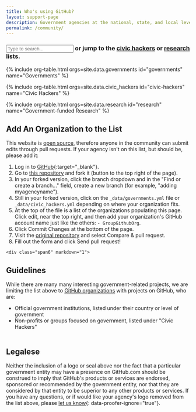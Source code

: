 ```yaml
---
title: Who's using GitHub?
layout: support-page
description: Government agencies at the national, state, and local level use GitHub to share and collaborate. If you don't see your organization on this list, follow the instructions below to add it!
permalink: /community/
---
```

<div id="to-top" class="container">

<h3><input id="filter" type="text" class="form-control" placeholder="Type to search..."> or jump to the <a href="#civic-hackers">civic hackers</a> or <a href="#research">research</a> lists.</h3></div>

{% include org-table.html orgs=site.data.governments id="governments" name="Governments" %}

{% include org-table.html orgs=site.data.civic_hackers id="civic-hackers" name="Civic Hackers" %}

{% include org-table.html orgs=site.data.research id="research" name="Government-funded Research" %}

  <div id="add-org" class="row-fluid mini-section">
    <div class="span6" markdown="1">

## Add An Organization to the List

This website is [open source](https://github.com/github/government.github.com), therefore anyone in the community can submit edits through pull requests. If your agency isn't on this list, but should be, please add it:

1. Log in to [GitHub](https://github.com){:target="_blank"}.
2. Go to [this repository](https://github.com/github/government.github.com) and fork it (button to the top right of the page).
3. In your forked version, click the branch dropdown and in the "Find or create a branch..." field, create a new branch (for example, "adding myagencyname").
4. Still in your forked version, click on the `_data/governments.yml` file or `_data/civic_hackers.yml` depending on where your organization fits.
5. At the top of the file is a list of the organizations populating this page. Click edit, near the top right, and then add your organization's GitHub account name just like the others: `- GroupGithubOrg`.
6. Click Commit Changes at the bottom of the page.
7. Visit the [original repository](https://github.com/github/government.github.com) and select Compare & pull request.
8. Fill out the form and click Send pull request!



</div>


    <div class="span6" markdown="1">

## Guidelines

While there are many many interesting government-related projects, we are limiting the list above to [GitHub organizations](https://help.github.com/articles/user-organization-and-project-pages) with projects on GitHub, who are:

* Official government institutions, listed under their country or level of government
* Non-profits or groups focused on government, listed under "Civic Hackers"
<br><br>

## Legalese

Neither the inclusion of a logo or seal above nor the fact that a particular government entity may have a presence on GitHub.com should be construed to imply that GitHub's products or services are endorsed, sponsored or recommended by the government entity, nor that they are considered by that entity to be superior to any other products or services. If you have any questions, or if would like your agency's logo removed from the list above, please [let us know](https://github.com/github/government.github.com/issues/new){: data-proofer-ignore="true"}.

</div>
